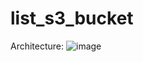 # list_s3_bucket

Architecture:
![image](https://github.com/user-attachments/assets/e95d13f3-a9ba-4039-a2e5-3b4f0c7895e3)
